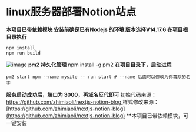 # linux服务器部署Notion站点
**本项目已带依赖模块
安装前确保已有Nodejs 的环境
版本选择V14.17.6
在项目根目录执行**
```
npm install
npm run build
```
![image](https://cdn.jsdelivr.net/gh/rcy1314/tuchuang@main/NV/image.405k7s375o20.jpg)
**pm2 持久化管理**
npm install -g pm2
**在项目目录下，启动进程**
```
pm2 start npm --name mysite -- run start # --name 后面可以修改为你喜欢的名字
```
**服务启动成功后，端口为 3000，再域名反代即可**
初始代码来源：[https://github.com/zhimiaoli/nextjs-notion-blog ](https://github.com/zhimiaoli/nextjs-notion-blog )
样式修改来源：[https://github.com/zhimiaoli/nextjs-notion-blog](https://github.com/zhimiaoli/nextjs-notion-blog)
**本项目已带依赖模块，可一键安装

